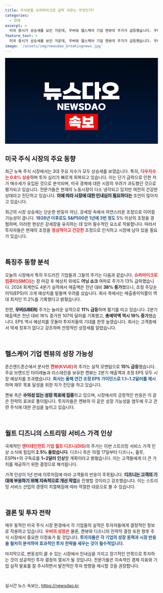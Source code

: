 ```yaml
---
title: 주식분할 슈퍼마이크로 급락 이유는 무엇인가?
categories:
  - 경제
excerpt: >
  미국 증시가 상승세를 보인 가운데, 우버와 헬스케어 기업 켄뷰의 주가가 급등했습니다. 우버는 깜짝 실적 발표로 11% 상승했고, 켄뷰는 실적 호조로 15% 가까이 올랐습니다. 또한, 월트 디즈니는 OTT 가격 인상 소식으로 주가가 상승했습니다. 지금, 시장의 변화가 궁금하다면 클릭하세요!
feature_text: >
  미국 증시가 상승세를 보인 가운데, 우버와 헬스케어 기업 켄뷰의 주가가 급등했습니다. 우버는 깜짝 실적 발표로 11% 상승했고, 켄뷰는 실적 호조로 15% 가까이 올랐습니다. 또한, 월트 디즈니는 OTT 가격 인상 소식으로 주가가 상승했습니다. 지금, 시장의 변화가 궁금하다면 클릭하세요!
image: '/assets/img/newsdao_breakingnews.jpg'
---
```


<p><img src="/assets/img/newsdao_breakingnews.jpg" alt="ontimetimes 속보" /></p>

<h2 data-ke-size="size26">미국 주식 시장의 주요 동향</h2>

<p data-ke-size="size16">최근 뉴욕 주식 시장에서는 3대 주요 지수가 모두 상승세를 보였습니다. 특히, <b><span style="color: #ee2323;">다우지수는 0.8% 상승</span></b>하며 투자 심리가 빠르게 회복되고 있습니다. 이는 단기 급락으로 인한 저가 매수세가 유입된 것으로 분석되며, 미국 경제에 대한 시장의 우려가 과도했던 것으로 평가되고 있습니다. 전문가들은 현재의 노동시장이 다소 냉각되고 있지만 여전히 건강한 상태라고 진단하고 있습니다. <b><span style="background-color: #21538527;">이에 따라 시장에 대한 <b>인내심</b>이 필요하다는</span></b> 조언이 많아지고 있습니다.</p>

<p data-ke-size="size16">최근의 시장 상승세는 단순한 반등이 아닌, 강세장 속에서 자연스러운 조정으로 이어질 가능성이 큽니다. <b><span style="color: #1a5490;">1928년 이후로도 S&P500은 1년에 3번 정도</span></b> 5% 이상의 조정을 경험하며, 이러한 현상은 강세장을 유지하는 데 있어 필수적인 요소로 작용합니다. 따라서 투자자들은 현재의 조정을 <b><span style="color: #ee2323;">정상적이고 건강한</span></b> 조정으로 인식하고 시장에 남아 있을 필요가 있습니다.</p>

<p data-ke-size="size16">&nbsp;</p>

<h2 data-ke-size="size26">특징주 동향 분석</h2>

<p data-ke-size="size16">오늘의 시장에서 특히 두드러진 기업들과 그들의 주가는 다음과 같습니다. <b><span style="color: #ee2323;">슈퍼마이크로컴퓨터(SMCI)</span></b>는 장 마감 후 예상치 외에도 <b>어닝 쇼크</b> 여파로 주가가 13% 급락했습니다. 2024 회계연도 4분기 실적에서 매출액은 전년 대비 <b>38% 증가</b>했으나, 조정 주당순이익(EPS)이 크게 예상치를 밑돌며 우려를 샀습니다. 회사 측에서는 매출총이익률이 역대 최저인 11.2%를 기록했다고 밝혔습니다.</p>

<p data-ke-size="size16">한편, <b><span style="background-color: #21538527;">우버(UBER)</span></b> 주가는 놀라운 실적으로 <b>11% 급등</b>하며 활기를 띠고 있습니다. 2분기 매출액은 전년 대비 16% 증가한 107억 달러를 기록했고, <b>총예약액 역시 19% 증가</b>했습니다. EPS 역시 예상치를 웃돌아 투자자들의 기대를 한껏 높였습니다. 회사는 고객층에서 약세 징후가 없다고 강조하며 안정적인 성장세를 알렸습니다.</p>

<p data-ke-size="size16">&nbsp;</p>

<h2 data-ke-size="size26">헬스케어 기업 켄뷰의 성장 가능성</h2>

<p data-ke-size="size16">존슨앤드존슨에서 분사한 <b><span style="color: #ee2323;">켄뷰(KVUE)</span></b>의 주가는 실적 모멘텀으로 <b>15% 급등</b>했습니다. 주요 브랜드인 타이레놀과 리스테린을 보유한 켄뷰는 2분기 매출액과 조정 EPS 모두 시장 예상치를 초과했습니다. <b><span style="color: #1a5490;">회사는 올해 연간 조정 EPS 가이던스로 1.1~1.2달러를 제시</span></b>하며 재무 목표 달성을 위한 자가 진단을 하고 있습니다.</p>

<p data-ke-size="size16">켄뷰 측은 <b><span style="background-color: #21538527;">수익성 있는 성장 목표에 집중</span></b>하고 있으며, 시장에서의 긍정적인 반응은 이 같은 전략의 효과로 풀이됩니다. 투자자들은 켄뷰의 이 같은 성장 가능성을 염두에 두고 관련 주식에 대한 관심을 높이고 있습니다.</p>

<p data-ke-size="size16">&nbsp;</p>

<h2 data-ke-size="size26">월트 디즈니의 스트리밍 서비스 가격 인상</h2>

<p data-ke-size="size16">국제적인 <b><span style="color: #ee2323;">엔터테인먼트 기업 월트 디즈니(DIS)</span></b>의 주가는 이번 스트리밍 서비스 가격 인상 소식에 힘입어 <b>2.5% 올랐습니다</b>. 디즈니 측은 10월 17일부터 디즈니+, 훌루, ESPN+의 구독료를 <b>1~2달러 인상</b>할 계획이라고 밝혔습니다. 이는 고객들에게 더 큰 가치를 제공하기 위한 결정으로 해석됩니다.</p>

<p data-ke-size="size16">가격 인상이 1년 만에 이루어짐에 따라 고객들의 반응이 주목됩니다. <b><span style="background-color: #21538527;">디즈니는 고객의 기대에 부응하기 위해 지속적으로 개선 작업</span></b>을 진행할 것이라고 강조했습니다. 이는 스트리밍 서비스 산업의 경쟁이 치열해짐에 따라 적절한 대응으로 볼 수 있습니다.</p>

<p data-ke-size="size16">&nbsp;</p>

<h2 data-ke-size="size26">결론 및 투자 전략</h2>

<p data-ke-size="size16">매우 동적인 미국 주식 시장 환경에서 각 기업들의 실적은 투자자들에게 결정적인 정보로 작용하고 있습니다. <b><span style="color: #ee2323;">우버의 성장은</span></b> 물론, 켄뷰와 디즈니의 전략적 결정 또한 향후 주식 시장에서 중요한 이정표가 될 것입니다. <b><span style="color: #1a5490;">투자자들은 각 기업의 성장 동력과 시장 반응을 철저히 분석하여 효과적인 투자 전략을 세우는 것이 필수적입니다.</span></b></p>

<p data-ke-size="size16">마지막으로, 변동성이 클 수 있는 시장에서 인내심을 가지고 장기적인 안목으로 투자하는 것이 성공적인 투자 결정의 열쇠가 될 것입니다. 전문가들은 지속적인 경제 지표와 기업 실적 발표를 잘 주시하면서 발전적인 투자 방향을 제시할 것을 권장합니다.</p>

<p data-ke-size="size16">&nbsp;</p>
실시간 뉴스 속보는, <a href="https://newsdao.kr" rel="dofollow">https://newsdao.kr</a>


